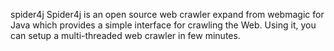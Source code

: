 spider4j
Spider4j is an open source web crawler expand from webmagic for Java which provides a simple interface for crawling the Web. Using it, you can setup a multi-threaded web crawler in few minutes.